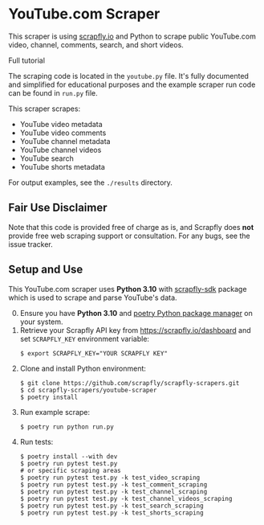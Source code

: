 # YouTube.com Scraper

This scraper is using [scrapfly.io](https://scrapfly.io/) and Python to scrape public YouTube.com video, channel, comments, search, and short videos.

Full tutorial

The scraping code is located in the `youtube.py` file. It's fully documented and simplified for educational purposes and the example scraper run code can be found in `run.py` file.

This scraper scrapes:
- YouTube video metadata
- YouTube video comments
- YouTube channel metadata
- YouTube channel videos
- YouTube search
- YouTube shorts metadata

For output examples, see the `./results` directory.


## Fair Use Disclaimer

Note that this code is provided free of charge as is, and Scrapfly does __not__ provide free web scraping support or consultation. For any bugs, see the issue tracker.

## Setup and Use

This YouTube.com scraper uses __Python 3.10__ with [scrapfly-sdk](https://pypi.org/project/scrapfly-sdk/) package which is used to scrape and parse YouTube's data.

0. Ensure you have __Python 3.10__ and [poetry Python package manager](https://python-poetry.org/docs/#installation) on your system.
1. Retrieve your Scrapfly API key from <https://scrapfly.io/dashboard> and set `SCRAPFLY_KEY` environment variable:
    ```shell
    $ export SCRAPFLY_KEY="YOUR SCRAPFLY KEY"
    ```
2. Clone and install Python environment:
    ```shell
    $ git clone https://github.com/scrapfly/scrapfly-scrapers.git
    $ cd scrapfly-scrapers/youtube-scraper
    $ poetry install
    ```
3. Run example scrape:
    ```shell
    $ poetry run python run.py
    ```
4. Run tests:
    ```shell
    $ poetry install --with dev
    $ poetry run pytest test.py
    # or specific scraping areas
    $ poetry run pytest test.py -k test_video_scraping
    $ poetry run pytest test.py -k test_comment_scraping
    $ poetry run pytest test.py -k test_channel_scraping
    $ poetry run pytest test.py -k test_channel_videos_scraping
    $ poetry run pytest test.py -k test_search_scraping
    $ poetry run pytest test.py -k test_shorts_scraping
    ```
